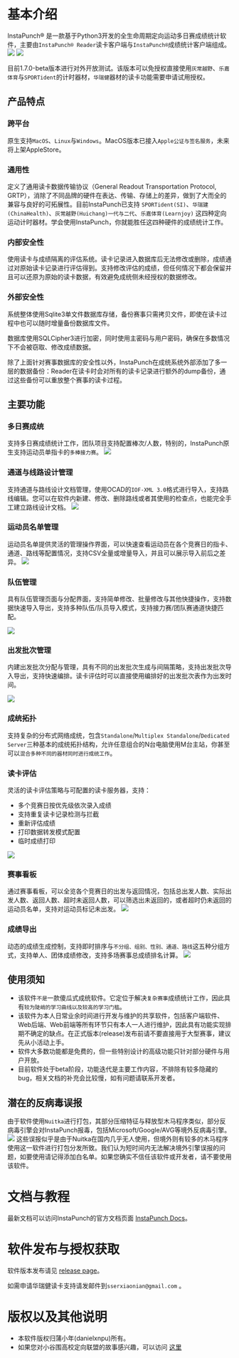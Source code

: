 

# 基本介绍
InstaPunch® 是一款基于Python3开发的全生命周期定向运动多日赛成绩统计软件，主要由`InstaPunch® Reader`读卡客户端与`InstaPunch®`成绩统计客户端组成。
![](/assets/about.png)
![](/assets/reader.png)

目前1.7.0-beta版本进行对外开放测试。该版本可以免授权直接使用`灰常越野`、`乐嘉体育`与`SPORTident`的计时器材，`华瑞健`器材的读卡功能需要申请试用授权。

## 产品特点

### 跨平台
原生支持`MacOS`、`Linux`与`Windows`。MacOS版本已接入`Apple公证与签名服务`，未来将上架AppleStore。

### 通用性
定义了通用读卡数据传输协议（General Readout Transportation Protocol, GRTP），消除了不同品牌的硬件在表达、传输、存储上的差异，做到了大而全的兼容与良好的可拓展性。目前InstaPunch已支持 `SPORTident(SI)`、`华瑞建(ChinaHealth)`、`灰常越野(Huichang)一代与二代`、`乐嘉体育(Learnjoy)` 这四种定向运动计时器材。学会使用InstaPunch，你就能胜任这四种硬件的成绩统计工作。

### 内部安全性
使用读卡与成绩隔离的评估系统。读卡记录进入数据库后无法修改或删除，成绩通过对原始读卡记录进行评估得到。支持修改评估的成绩，但任何情况下都会保留并且可以还原为原始的读卡数据，有效避免成统侧未经授权的数据修改。

### 外部安全性


系统整体使用Sqlite3单文件数据库存储，备份赛事只需拷贝文件，即使在读卡过程中也可以随时增量备份数据库文件。

数据库使用SQLCipher3进行加密，同时使用主密码与用户密码，确保在多数情况下不会被窃取、修改成绩数据。

除了上面针对赛事数据库的安全性以外，InstaPunch在成统系统外部添加了多一层的数据备份：Reader在读卡时会对所有的读卡记录进行额外的dump备份，通过这些备份可以重放整个赛事的读卡过程。

## 主要功能

### 多日赛成统
支持多日赛成绩统计工作，团队项目支持配置棒次/人数，特别的，InstaPunch原生支持运动员单指卡的`多棒接力赛`。
![](/assets/basic.png)

### 通道与线路设计管理
支持通道与路线设计文档管理，使用OCAD的`IOF-XML 3.0`格式进行导入，支持路线编辑。您可以在软件内新建、修改、删除路线或者其使用的检查点，也能完全手工建立路线设计文档。
![](/assets/course_and_lane.png)


### 运动员名单管理
运动员名单提供灵活的管理操作界面，可以快速查看运动员在各个竞赛日的指卡、通道、路线等配置情况，支持CSV全量或增量导入，并且可以展示导入前后之差异。
![](/assets/competitor.png)


### 队伍管理
具有队伍管理页面与分配界面，支持简单修改、批量修改与其他快捷操作，支持数据快速导入导出，支持多种队伍/队员导入模式，支持接力赛/团队赛通道快捷匹配。

![](/assets/team.png)

### 出发批次管理
内建出发批次分配与管理，具有不同的出发批次生成与间隔策略，支持出发批次导入导出，支持快速编排。读卡评估时可以直接使用编排好的出发批次表作为出发时间。

![](/assets/readout.png)

### 成统拓扑
支持复杂的分布式网络成统，包含`Standalone`/`Multiplex Standalone`/`Dedicated Server`三种基本的成统拓扑结构，允许任意组合的N台电脑使用M台主站，你甚至可以`混合多种不同的器材同时进行成统工作`。

### 读卡评估
灵活的读卡评估策略与可配置的读卡服务器，支持：
- 多个竞赛日按优先级依次录入成绩
- 支持重复读卡记录检测与拦截
- 重新评估成绩
- 打印数据转发模式配置
- 临时成绩打印

![](/assets/readout.png)


### 赛事看板
通过赛事看板，可以全览各个竞赛日的出发与返回情况，包括总出发人数、实际出发人数、返回人数、超时未返回人数，可以筛选出未返回的，或者超时仍未返回的运动员名单，支持对运动员标记未出发。
![](/assets/blackboard.png)

### 成绩导出
动态的成绩生成控制，支持即时排序与`不分组、组别、性别、通道、路线`这五种分组方式，支持单人、团体成绩修改，支持多场赛事总成绩排名计算。
![](/assets/result.png)

## 使用须知
- 该软件`不是`一款傻瓜式成统软件。它定位于解决`复杂赛事`成绩统计工作，因此具有`较为陡峭的学习曲线以及较高的学习门槛`。
- 该软件为本人日常业余时间进行开发与维护的共享软件，包括客户端软件、Web后端、Web前端等所有环节只有本人一人进行维护，因此具有功能实现排期不确定的缺点。在正式版本(release)发布前请不要直接用于大型赛事，建议先从小活动上手。
- 软件大多数功能都是免费的，但一些特别设计的高级功能只针对部分硬件与用户开放。
- 目前软件处于beta阶段，功能迭代是主要工作内容，不排除有较多隐藏的bug，相关文档的补充会比较慢，如有问题请联系开发者。

## 潜在的反病毒误报

由于软件使用`Nuitka`进行打包，其部分压缩特征与释放型木马程序类似，部分反病毒引擎会对InstaPunch报毒，包括Microsoft/Google/AVG等境外反病毒引擎。
![](/assets/anti-virus.png)
这些误报似乎是由于Nuitka在国内几乎无人使用，但境外则有较多的木马程序使用这一软件进行打包分发所致。我们认为短时间内无法解决境外引擎误报的问题，如要使用请记得添加白名单。如果您确实不信任该软件或开发者，请不要使用该软件。

# 文档与教程
最新文档可以访问InstaPunch的官方文档页面 [InstaPunch Docs](https://docs.xnorienteering.club)。
# 软件发布与授权获取

软件版本发布请见 [release page](https://github.com/XiaonianPu/InstaPunch/releases)。

如需申请华瑞健读卡支持请发邮件到`sserxiaonian@gmail.com` 。

# 版权以及其他说明
- 本软件版权归蒲小年(danielxnpu)所有。
- 如果您对小谷围高校定向联盟的故事感兴趣，可以访问 [这里](https://xnorienteering.club)
